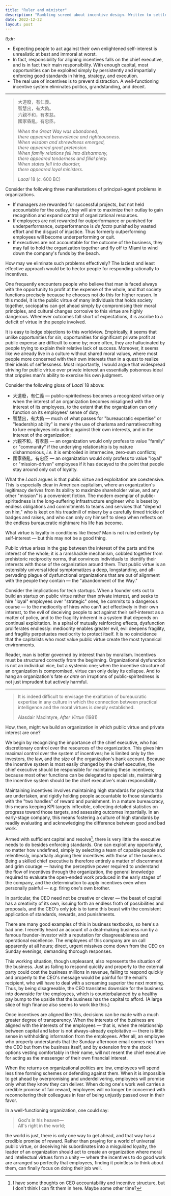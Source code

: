 ```yaml
---
title: "Ruler and minister"
description: "Rambling screed about incentive design. Written to settle a minor disagreement with a colleague."
date: 2022-12-22
layout: post
---
```


_tl;dr:_

- Expecting people to act against their own enlightened self-interest is unrealistic at best and immoral at worst.
- In fact, responsibility for aligning incentives falls on the chief executive, and is in fact their main responsibility. With enough capital, most opportunities can be exploited simply by persistently and impartially enforcing good standards in hiring, strategy, and execution.
- The real use of incentives is to prevent distraction. A well-functioning incentive system eliminates politics, grandstanding, and deceit.

---

> 大道廢，有仁義。 \
> 智慧出，有大偽。 \
> 六親不和，有孝慈。 \
> 國家昏亂，有忠臣。
>
> _When the Great Way was abandoned, \
> there appeared benevolence and righteousness. \
> When wisdom and shrewdness emerged, \
> there appeared great pretension. \
> When family relations fell into disharmony, \
> there appeared tenderness and filial piety. \
> When states fell into disorder, \
> there appeared loyal ministers._
>
> _Laozi_ 18 (_c._ 600 BC)

Consider the following three manifestations of principal-agent problems in organizations.

- If managers are rewarded for successful projects, but not held accountable for the outlay,
  they will aim to maximize their outlay to gain recognition and expand control of organizational resources.
- If employees are not rewarded for outperformance or punished for underperformance,
  outperformance is _de facto_ punished by wasted effort and the disgust of injustice.
  Thus formerly outperforming employees will become underperforming or quit.
- If executives are not accountable for the outcome of the business, they may fail to hold the organization together and fly off to Miami to wind down the company's funds by the beach.

How may we eliminate such problems effectively?
The laziest and least effective approach
would be to hector people for responding rationally to incentives.

One frequently encounters people who believe
that man is faced always with the opportunity to profit at the expense of the whole,
and that society functions precisely because he chooses not do this for higher reason.
In this model, it is the public virtue of many individuals that holds society together,
sociopaths can get ahead simply by compromising their moral principles,
and cultural changes corrosive to this virtue are highly dangerous.
Whenever outcomes fall short of expectations, it is ascribe to a deficit of virtue
in the people involved.

It is easy to lodge objections to this worldview.
Empirically, it seems that unlike opportunities for sin,
opportunities for significant private profit at public expense are difficult to come by;
more often, they are hallucinated by people trying to explain their relative lack of success.
Moreover, it seems like we already live in a culture without shared moral values,
where most people more concerned with their own interests than in
a quest to realize their ideals of selflessness.
Most importantly,
I would argue that widespread striving for public virtue over private interest
an essentially poisonous ideal that cripples man's ability to exercise his own judgment.

Consider the following gloss of _Laozi_ 18 above:

- 大道廢，有仁義 — public-spiritedness becomes a recognized virtue only when
  the interest of an organization becomes misaligned with
  the interest of its employees, to the extent that the organization can only
  function on its employees' sense of duty;
- 智慧出，有大偽 — much of what passes for "bureaucratic expertise"
  or "leadership ability" is merely the use of charisma and narrativecrafting
  to lure employees into acting against their own interests,
  and in the interest of the organization;
- 六親不和，有孝慈 — an organization would only profess to value "family"
  or "community" if the underlying relationship is by nature disharmonious,
  _i.e._ it is embroiled in internecine, zero-sum conflicts;
- 國家昏亂，有忠臣 — an organization would only profess to value "loyal" or
  "mission-driven" employees if it has decayed to the point that people stay around only out of loyalty.

What the _Laozi_ argues is that public virtue and exploitation are coextensive.
This is especially clear in American capitalism,
where an organization's legitimacy derives from its ability
to maximize shareholder value, and any other "mission" is a convenient fiction.
The modern exemplar of public-spiritedness is the long-suffering infrastructure engineer
who is beset by endless obligations and commitments
to teams and services that "depend on him,"
who is kept on his treadmill of misery by a carefully timed trickle of
badges and raises,
and who can only cry himself to sleep when reflects on the endless bureaucratic
nightmare his life has become.

What virtue is loyalty in conditions like these?
Man is not ruled entirely by self-interest —
but this may not be a good thing.

Public virtue arises in the gap between the interest of the parts
and the interest of the whole; it is a ramshackle mechanism,
cobbled together from prehistoric reciprocity norms,
that convinces individuals to identify their interests
with those of the organization around them.
That public virtue is an ostensibly universal ideal
symptomatizes a deep, longstanding, and all-pervading plague of
dysfunctional organizations that are out of alignment with
the people they contain — the "abandonment of the Way."

Consider the implications for tech startups.
When a founder sets out to build an startup on public virtue rather than private interest,
and seeks to hire "loyal" employees over "strategic" ones,
he commits to a dangerous course —
to the mediocrity of hires who can't act effectively in their own interest,
to the evil of deceiving people to act against their self-interest as a matter of policy,
and to the fragility inherent in a system that depends on continual exploitation.
In a spiral of mutually reinforcing effects, dysfunction proliferates endlessly:
mediocrity enables greater evil,
evil deepens fragility,
and fragility perpetuates mediocrity to protect itself.
It is no coincidence that the capitalists who most value public virtue
create the most tyrannical environments.

Reader, man is better governed by interest than by moralism.
Incentives must be structured correctly from the beginning.
Organizational dysfunction is not an individual vice, but a systemic one;
when the incentive structure of an organization is compromised,
virtue can only delay its collapse.
And to hang an organization's fate _ex ante_ on irruptions of public-spiritedness
is not just imprudent but actively harmful.

---

> It is indeed difficult to envisage the exaltation of bureaucratic expertise
> in any culture in which the connection between practical intelligence and the
> moral virtues is deeply established.
>
> Alasdair MacIntyre, _After Virtue_ (1981)

How, then, might we build an organization
in which public virtue and private interest are one?

We begin by recognizing the importance of the chief executive,
who has discretionary control over the resources of the organization.
This gives him maximal control over the system of incentives;
he is limited only by the investors, the law,
and the size of the organization's bank account.
Because the incentive system is most easily changed by the chief executive,
the chief executive should be responsible for maintaining these incentives;
because most other functions can be delegated to specialists,
maintaining the incentive system should be the chief executive's main responsibility.

Maintaining incentives involves maintaining high standards for projects that are undertaken,
and rigidly holding people accountable to those standards
with the "two handles" of reward and punishment.
In a mature bureaucracy, this means keeping KPI targets inflexible,
collecting detailed statistics on progress toward those targets,
and assessing outcomes impartially.
In an early-stage company, this means fostering a culture of high standards by
readily evaluating and acknowledging the difference between good and bad work.

Armed with sufficient capital and resolve[^ceo],
there is very little the executive needs to do besides enforcing standards.
One can exploit any opportunity, no matter how undefined,
simply by selecting a team of capable people
and relentlessly, impartially aligning their incentives with those of the business.
Being a skilled chief executive is therefore entirely a matter of discernment
and grim courage —
having the perceptive power required to understand the flow of incentives through the organization,
the general knowledge required to evaluate the open-ended work produced
in the early stages of the company,
and the determination to apply incentives even when personally painful —
_e.g._ firing one's own brother.

In particular, the CEO need not be creative or clever —
the beast of capital has a creativity of its own,
issuing forth an endless froth of possibilities and proposals,
and the CEO's only job is to tame this beast with the consistent application of
standards, rewards, and punishments.

There are many good examples of this in business textbooks,
so here's a bad one.
I recently heard an account of a deal-making business run by a
famous founder-investor with a reputation for disagreeableness and operational excellence.
The employees of this company are on call apparently at all hours;
direct, urgent missives come down from the CEO on Sunday evenings,
demanding thorough responses.

This working situation, though unpleasant,
also represents the situation of the business.
Just as failing to respond quickly and properly
to the external party could cost the business millions in revenue,
failing to respond quickly and properly
to the CEO's message would be painful for the email's recipient,
who will have to deal with a screaming superior the next morning.
Thus, by being disagreeable, the CEO
translates downside for the business into downside for the employees,
which is counterbalanced by a healthy pay bump to the upside
that the business has the capital to afford.
(A large slice of high finance also seems to work like this.)

Once incentives are aligned like this, decisions can be made with
a much greater degree of transparency.
When the interests of the business are aligned with the interests of the employees —
that is, when the relationship between capital and labor is not
always-already exploitative —
there is little sense in withholding information from the employees.
After all, an employee who properly understands that the Sunday-afternoon email
comes not from the CEO but from the business itself, and by extension
from the stock options vesting comfortably in their name,
will not resent the chief executive for acting as the messenger
of their own financial interest.

When the returns on organizational politics are low,
employees will spend less time forming schemes or defending against them.
When it is impossible to get ahead by overpromising and underdelivering,
employees will promise only what they know they can deliver.
When doing one's work well carries a credible promise of fair reward,
employees will no longer be concerned with reconnoitering their colleagues
in fear of being unjustly passed over in their favor.

In a well-functioning organization, one could say:

> God's in his heaven— \
> All's right in the world;

the world is just,
there is only one way to get ahead,
and that way has a credible promise of reward.
Rather than praying for a world of universal public virtue,
or deceiving his subordinates into a misguided loyalty,
the leader of an organization should act to create
an organization where moral and intellectual virtues form a unity —
where the incentives to do good work are arranged so perfectly
that employees, finding it pointless to think about them,
can finally focus on doing their job well.

[^ceo]: I have some thoughts on CEO accountability and incentive structure, but I don't think I can fit them in here. Maybe some other time?
